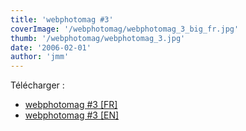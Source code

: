 ```yaml
---
title: 'webphotomag #3'
coverImage: '/webphotomag/webphotomag_3_big_fr.jpg'
thumb: '/webphotomag/webphotomag_3.jpg'
date: '2006-02-01'
author: 'jmm'
---
```



Télécharger :
- [webphotomag #3 [FR]](https://s3.eu-west-3.amazonaws.com/jmuffat.com/webphotomag_3_fr.pdf)
- [webphotomag #3 [EN]](https://s3.eu-west-3.amazonaws.com/jmuffat.com/webphotomag_3.pdf)
